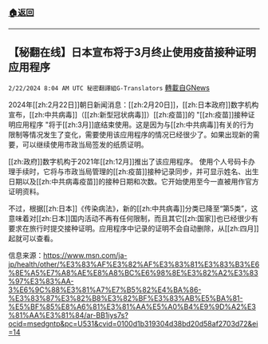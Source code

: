 ###  [:house:返回](README.md)
---


## 【秘翻在线】日本宣布将于3月终止使用疫苗接种证明应用程序
`2/22/2024 8:04 AM UTC 秘密翻譯組G-Translators` [轉載自GNews](https://gnews.org/articles/2331458)

2024年[[zh:2月22日]]朝日新闻消息：[[zh:2月20日]]，[[zh:日本政府]]数字机构宣布，[[zh:中共病毒]]（[[zh:新型冠状病毒]]）[[zh:疫苗]]的 "[[zh:疫苗]]接种证明应用程序 "将于[[zh:3月]]底结束使用。这是因为与[[zh:中共病毒]]有关的行为限制等情况发生了变化，需要使用该应用程序的情况已经很少了。如果出现新的需要，可以继续使用市政当局签发的纸质证明。

[[zh:政府]]数字机构于2021年[[zh:12月]]推出了该应用程序。 使用个人号码卡办理手续时，它将与市政当局管理的[[zh:疫苗]]接种记录同步，并可显示姓名、出生日期以及[[zh:中共病毒疫苗]]的接种日期和次数。它开始使用至今一直被用作官方证明资料。

不过，根据[[zh:日本]]《传染病法》，新的[[zh:中共病毒]]分类已降至“第5类”，这意味着对[[zh:日本]]国内活动不再有任何限制，而且其它[[zh:国家]]也已经很少有要求在旅行时提交接种证明。应用程序中记录的证明不会自动删除，从[[zh:四月]]起就可以查看。

信息来源：https://www.msn.com/ja-jp/health/other/%E3%83%AF%E3%82%AF%E3%83%81%E3%83%B3%E6%8E%A5%E7%A8%AE%E8%A8%BC%E6%98%8E%E3%82%A2%E3%83%97%E3%83%AA-3%E6%9C%88%E3%81%A7%E7%B5%82%E4%BA%86-%E3%83%87%E3%82%B8%E3%82%BF%E3%83%AB%E5%BA%81-%E5%BF%85%E8%A6%81%E3%81%AA%E5%A0%B4%E9%9D%A2%E3%81%AA%E3%81%84/ar-BB1iys7s?ocid=msedgntp&pc=U531&cvid=0100d1b319304d38bd20d58af2703d72&ei=14
